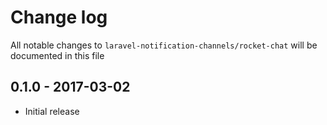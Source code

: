 # Change log

All notable changes to `laravel-notification-channels/rocket-chat` will be documented in this file

## 0.1.0 - 2017-03-02

- Initial release
